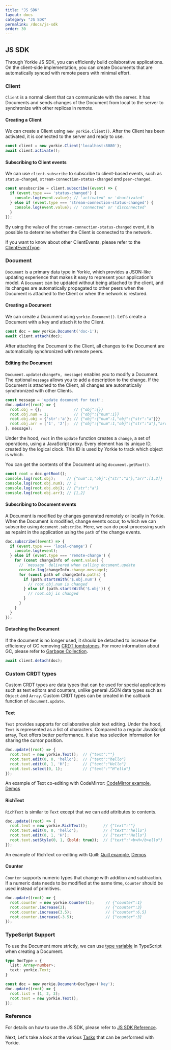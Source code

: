 ```yaml
---
title: "JS SDK"
layout: docs
category: "JS SDK"
permalink: /docs/js-sdk
order: 30
---
```


## JS SDK

Through Yorkie JS SDK, you can efficiently build collaborative applications. On the client-side implementation, you can create Documents that are automatically synced with remote peers with minimal effort.

### Client

`Client` is a normal client that can communicate with the server. It has Documents and sends changes of the Document from local to the server to synchronize with other replicas in remote.

#### Creating a Client

We can create a Client using `new yorkie.Client()`. After the Client has been activated, it is connected to the server and ready to use.

```javascript
const client = new yorkie.Client('localhost:8080');
await client.activate();
```

#### Subscribing to Client events

We can use `client.subscribe` to subscribe to client-based events, such as `status-changed`, `stream-connection-status-changed` and `peer-changed`. 

```javascript
const unsubscribe = client.subscribe((event) => {
  if (event.type === 'status-changed') {
    console.log(event.value); // 'activated' or 'deactivated'
  } else if (event.type === 'stream-connection-status-changed') {
    console.log(event.value); // 'connected' or 'disconnected'
  }
});
```

By using the value of the `stream-connection-status-changed` event, it is possible to determine whether the Client is connected to the network.

If you want to know about other ClientEvents, please refer to the [ClientEventType](https://yorkie.dev/yorkie-js-sdk/yorkie-js-sdk.clienteventtype).

### Document

`Document` is a primary data type in Yorkie, which provides a JSON-like updating experience that makes it easy to represent your application's model. A `Document` can be updated without being attached to the client, and its changes are automatically propagated to other peers when the Document is attached to the Client or when the network is restored.

#### Creating a Document

We can create a Document using `yorkie.Document()`. Let's create a Document with a key and attach it to the Client.

```javascript
const doc = new yorkie.Document('doc-1');
await client.attach(doc);
```

After attaching the Document to the Client, all changes to the Document are automatically synchronized with remote peers.

#### Editing the Document

`Document.update(changeFn, message)` enables you to modify a Document. The optional `message` allows you to add a description to the change. If the Document is attached to the Client, all changes are automatically synchronized with other Clients.

```javascript
const message = 'update document for test';
doc.update((root) => {
  root.obj = {};              // {"obj":{}}
  root.obj.num = 1;           // {"obj":{"num":1}}
  root.obj.obj = {'str':'a'}; // {"obj":{"num":1,"obj":{"str":"a"}}}
  root.obj.arr = ['1', '2'];  // {"obj":{"num":1,"obj":{"str":"a"},"arr":[1,2]}}
}, message);
```

Under the hood, `root` in the `update` function creates a `change`, a set of operations, using a JavaScript proxy. Every element has its unique ID, created by the logical clock. This ID is used by Yorkie to track which object is which.

You can get the contents of the Document using `document.getRoot()`.

```javascript
const root = doc.getRoot();
console.log(root.obj);     // {"num":1,"obj":{"str":"a"},"arr":[1,2]}
console.log(root.obj.num); // 1
console.log(root.obj.obj); // {"str":"a"}
console.log(root.obj.arr); // [1,2]
```

#### Subscribing to Document events

A Document is modified by changes generated remotely or locally in Yorkie. When the Document is modified, change events occur, to which we can subscribe using `document.subscribe`. Here, we can do post-processing such as repaint in the application using the `path` of the change events.

```javascript
doc.subscribe((event) => {
  if (event.type === 'local-change') {
    console.log(event);
  } else if (event.type === 'remote-change') {
    for (const changeInfo of event.value) {
      // `message` delivered when calling document.update
      console.log(changeInfo.change.message);
      for (const path of changeInfo.paths) {
        if (path.startsWith('$.obj.num') {
          // root.obj.num is changed
        } else if (path.startsWith('$.obj')) {
          // root.obj is changed
        }
      }
    }
  }
});
```

#### Detaching the Document

If the document is no longer used, it should be detached to increase the efficiency of GC removing [CRDT tombstones](https://crdt.tech/glossary). For more information about GC, please refer to [Garbage Collection](/docs/garbage-collection).

```javascript
await client.detach(doc);
```

### Custom CRDT types

Custom CRDT types are data types that can be used for special applications such as text editors and counters, unlike general JSON data types such as `Object` and `Array`. Custom CRDT types can be created in the callback function of `document.update`.

#### Text

`Text` provides supports for collaborative plain text editing. Under the hood, `Text` is represented as a list of characters. Compared to a regular JavaScript array, Text offers better performance. It also has selection information for sharing the cursor position.

```javascript
doc.update((root) => {
  root.text = new yorkie.Text();  // {"text":""}
  root.text.edit(0, 0, 'hello');  // {"text":"hello"}
  root.text.edit(0, 1, 'H');      // {"text":"Hello"}
  root.text.select(0, 1);         // {"text":"^H^ello"}
});
```

An example of Text co-editing with CodeMirror: [CodeMirror example](https://github.com/yorkie-team/yorkie-js-sdk/blob/main/examples/index.html), [Demos](/demos)

#### RichText

`RichText` is similar to `Text` except that we can add attributes to contents.

```javascript
doc.update((root) => {
  root.text = new yorkie.RichText();       // {"text":""}
  root.text.edit(0, 0, 'hello');           // {"text":"hello"}
  root.text.edit(0, 1, 'H');               // {"text":"Hello"}
  root.text.setStyle(0, 1, {bold: true});  // {"text":"<b>H</b>ello"}
});
```

An example of RichText co-editing with Quill: [Quill example](https://github.com/yorkie-team/yorkie-js-sdk/blob/main/examples/quill.html), [Demos](/demos)

#### Counter
`Counter` supports numeric types that change with addition and subtraction. If a numeric data needs to be modified at the same time, `Counter` should be used instead of primitives.

```javascript
doc.update((root) => {
  root.counter = new yorkie.Counter(1);     // {"counter":1}
  root.counter.increase(2);                 // {"counter":3}
  root.counter.increase(3.5);               // {"counter":6.5}
  root.counter.increase(-3.5);              // {"counter":3}
});
```

### TypeScript Support

To use the Document more strictly, we can use [type variable](https://www.typescriptlang.org/docs/handbook/2/generics.html) in TypeScript when creating a Document.

```typescript
type DocType = {
  list: Array<number>;
  text: yorkie.Text;
}

const doc = new yorkie.Document<DocType>('key');
doc.update((root) => {
  root.list = [1, 2, 3];
  root.text = new yorkie.Text();
});
```

### Reference

For details on how to use the JS SDK, please refer to [JS SDK Reference](https://yorkie.dev/yorkie-js-sdk).

Next, Let's take a look at the various [Tasks](./tasks) that can be performed with Yorkie.
